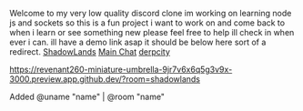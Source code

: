 Welcome to my very low quality discord clone im working on learning node js and sockets so this is a fun project i want to work on and come back to when i learn or see something new please feel free to help ill check in when ever i can. ill have a demo link asap it should be below here sort of a redirect.
[ShadowLands](http://174.140.88.174:4000/?room=shadowlands)
[Main Chat](http://174.140.88.174:4000/?room=mainchat)
[derpcity](http://174.140.88.174:4000/?room=derpcity)






https://revenant260-miniature-umbrella-9jr7v6x6q5g3v9x-3000.preview.app.github.dev/?room=shadowlands

Added @uname "name" | @room "name"
